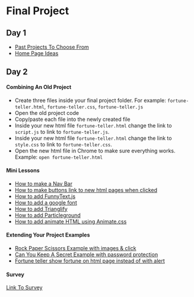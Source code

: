 # Final Project

## Day 1
- [Past Projects To Choose From](https://github.com/codebug-nc/project-to-choose-from)
- [Home Page Ideas](https://github.com/codebug-nc/home-page-ideas)

## Day 2

#### Combining An Old Project
- Create three files inside your final project folder. For example: `fortune-teller.html`, `fortune-teller.css`, `fortune-teller.js`
- Open the old project code
- Copy/paste each file into the newly created file
- Inside your new html file `fortune-teller.html` change the link to `script.js` to link to `fortune-teller.js`.
- Inside your new html file `fortune-teller.html` change the link to `style.css` to link to `fortune-teller.css`.
- Open the new html file in Chrome to make sure everything works. Example: `open fortune-teller.html`

#### Mini Lessons
 - [How to make a Nav Bar](https://docs.google.com/presentation/d/1lK9zFNVu1bMhf-9xZ4xlgOFeX4EMh65CR1cn5XY4xTs/edit?usp=sharing)
 - [How to make buttons link to new html pages when clicked](https://docs.google.com/presentation/d/1AtqYgxOycNMrQX-q9ZihrXqyoPvtTL59SDuluYX34gk/edit?usp=sharing)
 - [How to add FunnyText.js](https://github.com/codebug-nc/mini-lesson.funny-text)
 - [How to add a google font](https://github.com/codebug-nc/mini-lesson.google-font)
 - [How to add Trianglify](https://github.com/codebug-nc/mini-lesson.trianglify)
 - [How to add Particleground](https://github.com/codebug-nc/mini-lesson.particle)
 - [How to add animate HTML using Animate.css](https://github.com/codebug-nc/mini-lesson.animate.css)
 
#### Extending Your Project Examples
- [Rock Paper Scissors Example with images & click](https://github.com/codebug-nc/example.rock-paper-scissor)
- [Can You Keep A Secret Example with password protection](https://github.com/codebug-nc/example.can-you-keep-a-secret)
- [Fortune teller show fortune on html page instead of with alert](https://github.com/codebug-nc/example.fortune-teller)


#### Survey
[Link To Survey](https://forms.gle/cykA2Bmdap3z6Ub8A)
